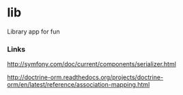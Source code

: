 # lib
Library app for fun

### Links 

http://symfony.com/doc/current/components/serializer.html

http://doctrine-orm.readthedocs.org/projects/doctrine-orm/en/latest/reference/association-mapping.html
